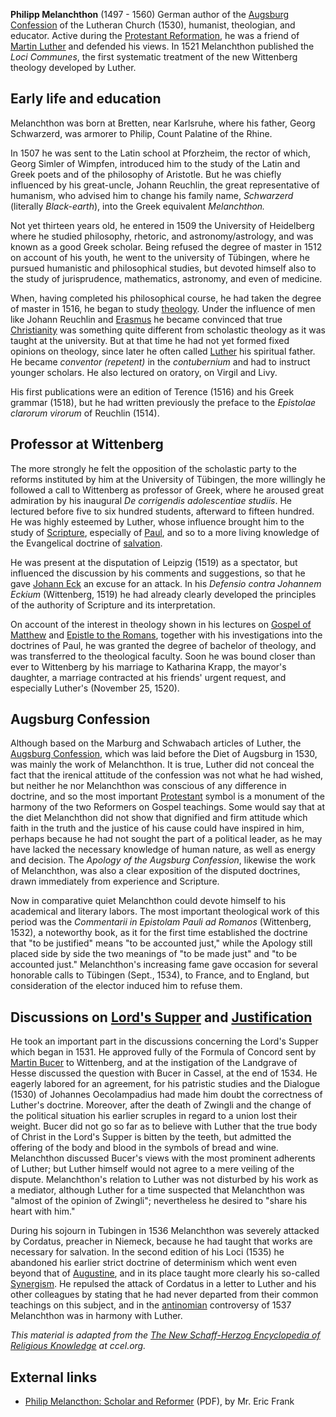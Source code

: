 **Philipp Melanchthon** (1497 - 1560) German author of the
[Augsburg Confession](Augsburg_Confession "Augsburg Confession") of
the Lutheran Church (1530), humanist, theologian, and educator.
Active during the
[Protestant Reformation](Protestant_Reformation "Protestant Reformation"),
he was a friend of [Martin Luther](Martin_Luther "Martin Luther")
and defended his views. In 1521 Melanchthon published the
*Loci Communes*, the first systematic treatment of the new
Wittenberg theology developed by Luther.

## Early life and education

Melanchthon was born at Bretten, near Karlsruhe, where his father,
Georg Schwarzerd, was armorer to Philip, Count Palatine of the
Rhine.

In 1507 he was sent to the Latin school at Pforzheim, the rector of
which, Georg Simler of Wimpfen, introduced him to the study of the
Latin and Greek poets and of the philosophy of Aristotle. But he
was chiefly influenced by his great-uncle, Johann Reuchlin, the
great representative of humanism, who advised him to change his
family name, *Schwarzerd* (literally *Black-earth*), into the Greek
equivalent *Melanchthon.*

Not yet thirteen years old, he entered in 1509 the University of
Heidelberg where he studied philosophy, rhetoric, and
astronomy/astrology, and was known as a good Greek scholar. Being
refused the degree of master in 1512 on account of his youth, he
went to the university of Tübingen, where he pursued humanistic and
philosophical studies, but devoted himself also to the study of
jurisprudence, mathematics, astronomy, and even of medicine.

When, having completed his philosophical course, he had taken the
degree of master in 1516, he began to study
[theology](Theology "Theology"). Under the influence of men like
Johann Reuchlin and [Erasmus](Erasmus "Erasmus") he became
convinced that true [Christianity](Christianity "Christianity") was
something quite different from scholastic theology as it was taught
at the university. But at that time he had not yet formed fixed
opinions on theology, since later he often called
[Luther](Martin_Luther "Martin Luther") his spiritual father. He
became *conventor (repetent)* in the *contubernium* and had to
instruct younger scholars. He also lectured on oratory, on Virgil
and Livy.

His first publications were an edition of Terence (1516) and his
Greek grammar (1518), but he had written previously the preface to
the *Epistolae* *clarorum virorum* of Reuchlin (1514).

## Professor at Wittenberg

The more strongly he felt the opposition of the scholastic party to
the reforms instituted by him at the University of Tübingen, the
more willingly he followed a call to Wittenberg as professor of
Greek, where he aroused great admiration by his inaugural
*De corrigendis adolescentiae studiis*. He lectured before five to
six hundred students, afterward to fifteen hundred. He was highly
esteemed by Luther, whose influence brought him to the study of
[Scripture](Bible "Bible"), especially of
[Paul](index.php?title=Paul_of_Tarsus&action=edit&redlink=1 "Paul of Tarsus (page does not exist)"),
and so to a more living knowledge of the Evangelical doctrine of
[salvation](Salvation "Salvation").

He was present at the disputation of Leipzig (1519) as a spectator,
but influenced the discussion by his comments and suggestions, so
that he gave
[Johann Eck](index.php?title=Johann_Eck&action=edit&redlink=1 "Johann Eck (page does not exist)")
an excuse for an attack. In his *Defensio contra Johannem Eckium*
(Wittenberg, 1519) he had already clearly developed the principles
of the authority of Scripture and its interpretation.

On account of the interest in theology shown in his lectures on
[Gospel of Matthew](Gospel_of_Matthew "Gospel of Matthew") and
[Epistle to the Romans](Epistle_to_the_Romans "Epistle to the Romans"),
together with his investigations into the doctrines of Paul, he was
granted the degree of bachelor of theology, and was transferred to
the theological faculty. Soon he was bound closer than ever to
Wittenberg by his marriage to Katharina Krapp, the mayor's
daughter, a marriage contracted at his friends' urgent request, and
especially Luther's (November 25, 1520).

## Augsburg Confession

Although based on the Marburg and Schwabach articles of Luther, the
[Augsburg Confession](Augsburg_Confession "Augsburg Confession"),
which was laid before the Diet of Augsburg in 1530, was mainly the
work of Melanchthon. It is true, Luther did not conceal the fact
that the irenical attitude of the confession was not what he had
wished, but neither he nor Melanchthon was conscious of any
difference in doctrine, and so the most important
[Protestant](Protestant "Protestant") symbol is a monument of the
harmony of the two Reformers on Gospel teachings. Some would say
that at the diet Melanchthon did not show that dignified and firm
attitude which faith in the truth and the justice of his cause
could have inspired in him, perhaps because he had not sought the
part of a political leader, as he may have lacked the necessary
knowledge of human nature, as well as energy and decision. The
*Apology of the Augsburg Confession*, likewise the work of
Melanchthon, was also a clear exposition of the disputed doctrines,
drawn immediately from experience and Scripture.

Now in comparative quiet Melanchthon could devote himself to his
academical and literary labors. The most important theological work
of this period was the *Commentarii in Epistolam Pauli ad Romanos*
(Wittenberg, 1532), a noteworthy book, as it for the first time
established the doctrine that "to be justified" means "to be
accounted just," while the Apology still placed side by side the
two meanings of "to be made just" and "to be accounted just."
Melanchthon's increasing fame gave occasion for several honorable
calls to Tübingen (Sept., 1534), to France, and to England, but
consideration of the elector induced him to refuse them.

## Discussions on [Lord's Supper](Communion "Communion") and [Justification](Justification "Justification")

He took an important part in the discussions concerning the Lord's
Supper which began in 1531. He approved fully of the Formula of
Concord sent by [Martin Bucer](Martin_Bucer "Martin Bucer") to
Wittenberg, and at the instigation of the Landgrave of Hesse
discussed the question with Bucer in Cassel, at the end of 1534. He
eagerly labored for an agreement, for his patristic studies and the
Dialogue (1530) of Johannes Oecolampadius had made him doubt the
correctness of Luther's doctrine. Moreover, after the death of
Zwingli and the change of the political situation his earlier
scruples in regard to a union lost their weight. Bucer did not go
so far as to believe with Luther that the true body of Christ in
the Lord's Supper is bitten by the teeth, but admitted the offering
of the body and blood in the symbols of bread and wine. Melanchthon
discussed Bucer's views with the most prominent adherents of
Luther; but Luther himself would not agree to a mere veiling of the
dispute. Melanchthon's relation to Luther was not disturbed by his
work as a mediator, although Luther for a time suspected that
Melanchthon was "almost of the opinion of Zwingli"; nevertheless he
desired to "share his heart with him."

During his sojourn in Tubingen in 1536 Melanchthon was severely
attacked by Cordatus, preacher in Niemeck, because he had taught
that works are necessary for salvation. In the second edition of
his Loci (1535) he abandoned his earlier strict doctrine of
determinism which went even beyond that of
[Augustine](Augustine_of_Hippo "Augustine of Hippo"), and in its
place taught more clearly his so-called
[Synergism](Synergism "Synergism"). He repulsed the attack of
Cordatus in a letter to Luther and his other colleagues by stating
that he had never departed from their common teachings on this
subject, and in the [antinomian](Antinomianism "Antinomianism")
controversy of 1537 Melanchthon was in harmony with Luther.

*This material is adapted from the [The New Schaff-Herzog Encyclopedia of Religious Knowledge](http://www.ccel.org/s/schaff/encyc/encyc07/htm/ii.x.iv.htm) at ccel.org.*

## External links

-   [Philip Melancthon: Scholar and Reformer](http://www.wrs.edu/Materials%20for%20Web%20Site/Journals/3-2%20Aug-1996/Frank%20-%20Philip%20Melancthon.pdf)
    (PDF), by Mr. Eric Frank



